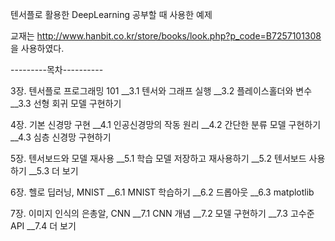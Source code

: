 텐서플로 활용한 DeepLearning 공부할 때 사용한 예제

교재는 http://www.hanbit.co.kr/store/books/look.php?p_code=B7257101308 을 사용하였다.

---------목차----------

3장. 텐서플로 프로그래밍 101
__3.1 텐서와 그래프 실행
__3.2 플레이스홀더와 변수
__3.3 선형 회귀 모델 구현하기


4장. 기본 신경망 구현
__4.1 인공신경망의 작동 원리
__4.2 간단한 분류 모델 구현하기
__4.3 심층 신경망 구현하기
 

5장. 텐서보드와 모델 재사용
__5.1 학습 모델 저장하고 재사용하기
__5.2 텐서보드 사용하기
__5.3 더 보기
 

6장. 헬로 딥러닝, MNIST
__6.1 MNIST 학습하기
__6.2 드롭아웃
__6.3 matplotlib


7장. 이미지 인식의 은총알, CNN
__7.1 CNN 개념
__7.2 모델 구현하기
__7.3 고수준 API
__7.4 더 보기
